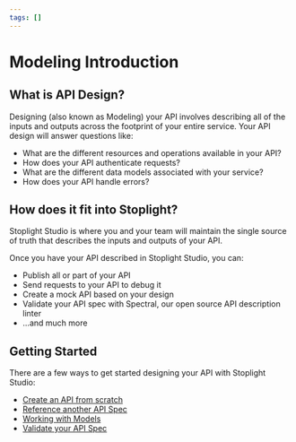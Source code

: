 ```yaml
---
tags: []
---
```


# Modeling Introduction 


## What is API Design? 

Designing (also known as Modeling) your API involves describing all of the inputs and outputs across the footprint of your entire service. Your API design will answer questions like: 

- What are the different resources and operations available in your API?
- How does your API authenticate requests? 
- What are the different data models associated with your service? 
- How does your API handle errors? 

## How does it fit into Stoplight? 

Stoplight Studio is where you and your team will maintain the single source of truth that describes the inputs and outputs of your API. 

Once you have your API described in Stoplight Studio, you can: 

- Publish all or part of your API 
- Send requests to your API to debug it 
- Create a mock API based on your design
- Validate your API spec with Spectral, our open source API description linter 
- ...and much more 

## Getting Started 

There are a few ways to get started designing your API with Stoplight Studio:

- [Create an API from scratch](../Workflow/working-with-files.md)
- [Reference another API Spec](using-references.md)
- [Working with Models](http-endpoints.md)
- [Validate your API Spec](validation-style-guide.md)
